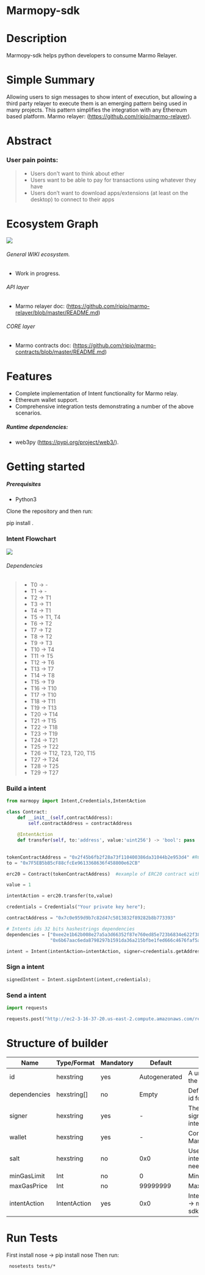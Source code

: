 # Marmopy-sdk

# Description
Marmopy-sdk helps python developers to consume Marmo Relayer.

# Simple Summary
Allowing users to sign messages to show intent of execution, but allowing a third party relayer to execute them is an emerging pattern being used in many projects. 
This pattern simplifies the integration with any Ethereum based platform. 
Marmo relayer: (https://github.com/ripio/marmo-relayer). 

# Abstract
### User pain points:
> - Users don't want to think about ether
> - Users want to be able to pay for transactions using whatever they have 
> - Users don’t want to download apps/extensions (at least on the desktop) to connect to their apps

# Ecosystem Graph
![](./images/01.png)

###### General WIKI ecosystem.
- Work in progress.
###### API layer
- Marmo relayer doc: (https://github.com/ripio/marmo-relayer/blob/master/README.md)
###### CORE layer
- Marmo contracts doc: (https://github.com/ripio/marmo-contracts/blob/master/README.md)

# Features
- Complete implementation of Intent functionality for Marmo relay.
- Ethereum wallet support.
- Comprehensive integration tests demonstrating a number of the above scenarios.

##### Runtime dependencies:

- web3py (https://pypi.org/project/web3/).

# Getting started

##### Prerequisites
* Python3

Clone the repository and then run:

pip install .


### Intent Flowchart
![](./images/02.png)

###### Dependencies
> - T0  -> -
> - T1  -> - 
> - T2  -> T1
> - T3  -> T1
> - T4  -> T1
> - T5  -> T1, T4
> - T6  -> T2
> - T7  -> T2
> - T8  -> T2
> - T9  -> T3
> - T10 -> T4
> - T11 -> T5
> - T12 -> T6
> - T13 -> T7
> - T14 -> T8
> - T15 -> T9
> - T16 -> T10
> - T17 -> T10
> - T18 -> T11
> - T19 -> T13
> - T20 -> T14
> - T21 -> T15
> - T22 -> T18
> - T23 -> T19
> - T24 -> T21
> - T25 -> T22
> - T26 -> T12, T23, T20, T15
> - T27 -> T24
> - T28 -> T25
> - T29 -> T27


### Build a intent
```python
from marmopy import Intent,Credentials,IntentAction

class Contract:
    def __init__(self,contractAddress):
        self.contractAddress = contractAddress
        
    @IntentAction
    def transfer(self, to:'address', value:'uint256') -> 'bool': pass
    
    
tokenContractAddress = "0x2f45b6fb2f28a73f110400386da31044b2e953d4" #RCN TOKEN
to = "0x7F5EB5bB5cF88cfcEe9613368636f458800e62CB"

erc20 = Contract(tokenContractAddress)  #example of ERC20 contract with IntentActions injections. 

value = 1

intentAction = erc20.transfer(to,value)

credentials = Credentials("Your private key here");

contractAddress = "0x7c0e959d9b7c82d47c5013832f89282b8b773393"

# Intents ids 32 bits hashestrings dependencies
dependencies = ["0xee2e1b62b008e27a5a3d66352f87e760ed85e723b6834e622f38b626090f536e",
                "0x6b67aac6eda8798297b1591da36a215bfbe1fed666c4676faf5a214d54e9e928"]

intent = Intent(intentAction=intentAction, signer=credentials.getAddress(), wallet=contractAddress)
```

### Sign a intent
```python
signedIntent = Intent.signIntent(intent,credentials);
```

###  Send a intent
```python
import requests

requests.post("http://ec2-3-16-37-20.us-east-2.compute.amazonaws.com/relay",json=signedIntent)  #relay url

```

# Structure of builder

| Name                  | Type/Format   | Mandatory | Default       | Description                                              |
| --------              | --------      | --------  | --------      | --------                                                 |
| id                    | hexstring     | yes       | Autogenerated | A unique identifier for the intent.                      |
| dependencies          | hexstring[]   | no        | Empty         | Define a correlation id for intent.                      |
| signer                | hexstring     | yes       | -             | The address of the signer that sign the intent.          |
| wallet                | hexstring     | yes       | -             | Contract address or Marmo instance.                      |
| salt                  | hexstring     | no        | 0x0           | Use to send the same intent many times if needed.        |
| minGasLimit           | Int           | no        | 0             | Minimum gas price.                                       |
| maxGasPrice           | Int           | no        | 99999999      | Maximum gas price.                                       |
| intentAction          | IntentAction  | yes       | 0x0           | IntentAction Example -> marmopy-sdk.examples.ERC20.      |

# Run Tests

First install nose -> pip install nose
Then run:

```shell
 nosetests tests/*

